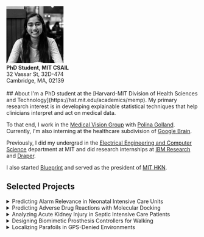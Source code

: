 <div class='profile'>
<img src='assets/singhnalini.jpg' height='150px'>
<div class='subcaption'>
<b>PhD Student, MIT CSAIL</b>
<br>
32 Vassar St, 32D-474
<br>
Cambridge, MA, 02139 
</div>
</div>

<div class='column'>
&nbsp;
</div>

<div class='main-info' markdown="1">
## About
I'm a PhD student at the [Harvard-MIT Division of Health Sciences and Technology](https://hst.mit.edu/academics/memp). My primary research interest is in developing explainable statistical techniques that help clinicians interpret and act on medical data. 

To that end, I work in the [Medical Vision Group](https://www.csail.mit.edu/research/medical-vision-group) with [Polina Golland](http://people.csail.mit.edu/polina/). Currently, I'm also interning at the healthcare subdivision of [Google Brain](https://ai.google/research/teams/brain). 

Previously, I did my undergrad in the [Electrical Engineering and Computer Science](http://www.eecs.mit.edu/) department at MIT and did research internships at [IBM Research](http://www.research.ibm.com) and [Draper](http://www.draper.com/).

I also started [Blueprint](https://blueprint.hackmit.org) and served as the president of [MIT HKN](https://hkn.mit.edu).

## Selected Projects

<details>
<summary>
Predicting Alarm Relevance in Neonatal Intensive Care Units
</summary>
<div class='fulltext' markdown="1">
Classifiers that use physiologic waveform data to predict bedside alarm relevance in neonatal intensive care units, suggesting a strategy for silencing unnecessary alarms. 
<br>
_Paper to Appear._
</div>
</details>

<details>
<summary>
Predicting Adverse Drug Reactions with Molecular Docking
</summary>
<div class='fulltext' markdown="1">
Models that use only structural drug information to predict Adverse Drug Reactions (ADRs), enabling ADR identification before experimental testing in patients. 
<br>
[Paper](http://www.eurekaselect.com/162428/article)
</div>
</details>

<details>
<summary>
Analyzing Acute Kidney Injury in Septic Intensive Care Patients
</summary>
<div class='fulltext' markdown="1">
A retrospective cohort study to analyze the appropriateness of mean arterial blood pressure as a predictor of acute kidney injury in septic patients.
<br>
[Code](https://github.com/nalinimsingh/HST.953-AKI-Prediction){:target="_blank"}
</div>
</details>

<details>
<summary>
Designing Biomimetic Prosthesis Controllers for Walking
</summary>
<div class='fulltext' markdown="1">
A state space biomimetic controller for prosthesis-aided walking, yielding modeled gait parameters similar to biological values.
<br>
**2nd Place Oral Presentation, EECSCon 2016**.
<br>
[Presentation](docs/prosthesis.pdf){:target="_blank"}
</div>
</details>

<details markdown="1">
<summary>
Localizing Parafoils in GPS-Denied Environments
</summary>
<div class='fulltext' markdown="1">
Parafoil localization algorithms requiring only monocular camera imagery and inertial sensor data, enabling supply delivery to troops in GPS-denied environments.
<br>
[Paper](https://arc.aiaa.org/doi/pdf/10.2514/6.2017-3723){:target="_blank"}
</div>
</details>
</div>
